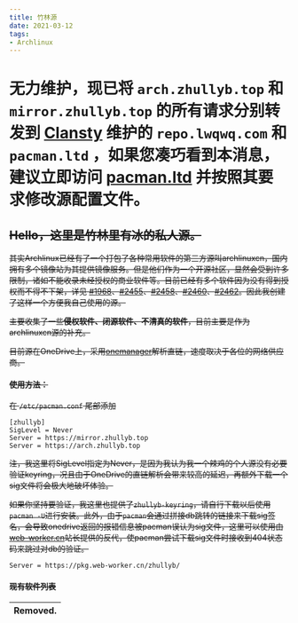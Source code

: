 ```yaml
---
title: 竹林源
date: 2021-03-12
tags:
- Archlinux
---
```




# 无力维护，现已将 `arch.zhullyb.top` 和 `mirror.zhullyb.top` 的所有请求分别转发到 [Clansty](https://lwqwq.com/about) 维护的 `repo.lwqwq.com` 和 `pacman.ltd` ，如果您凑巧看到本消息，建议立即访问 [pacman.ltd](https://pacman.ltd/) 并按照其要求修改源配置文件。



## ~~Hello，这里是竹林里有冰的私人源。~~

 ~~其实Archlinux已经有了一个打包了各种常用软件的第三方源叫archlinuxcn，国内拥有多个镜像站为其提供镜像服务。但是他们作为一个开源社区，显然会受到许多限制，诸如不能收录未经授权的商业软件等。目前已经有多个软件因为没有得到授权而不得不下架，详见 [#1968](https://github.com/archlinuxcn/repo/issues/1968)、[#2455](https://github.com/archlinuxcn/repo/issues/2455)、[#2458](https://github.com/archlinuxcn/repo/issues/2458)、[#2460](https://github.com/archlinuxcn/repo/issues/2460)、[#2462](https://github.com/archlinuxcn/repo/issues/2462)。因此我创建了这样一个方便我自己使用的源。~~

~~主要收集了一些**侵权软件、闭源软件、不清真的软件**，目前主要是作为archlinuxcn源的补充。~~

~~目前源在OneDrive上，采用[onemanager](https://github.com/qkqpttgf/OneManager-php)解析直链，速度取决于各位的网络供应商。~~

#### ~~使用方法：~~

~~在 ```/etc/pacman.conf``` 尾部添加~~

```
[zhullyb]
SigLevel = Never
Server = https://mirror.zhullyb.top
Server = https://arch.zhullyb.top
```

 ~~注，我这里将SigLevel指定为Never，是因为我认为我一个辣鸡的个人源没有必要验证keyring，况且由于OneDrive的直链解析会带来较高的延迟，再额外下载一个sig文件将会极大地破坏体验。~~

~~如果你坚持要验证，我这里也提供了`zhullyb-keyring`，请自行下载以后使用`pacman -U`进行安装。此外，由于`pacman`会通过拼接db跳转的链接来下载sig签名，会导致onedrive返回的报错信息被pacman误认为sig文件，这里可以使用由[web-worker.cn](https://web-worker.cn)站长提供的反代，使pacman尝试下载sig文件时接收到404状态码来跳过对db的验证。~~

```
Server = https://pkg.web-worker.cn/zhullyb/
```

#### ~~**现有软件列表**~~

| Removed. |
| :------------------------------ |
